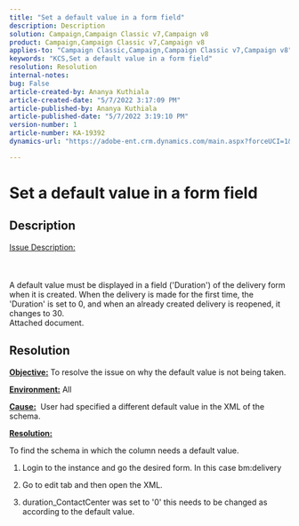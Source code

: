 ```yaml
---
title: "Set a default value in a form field"
description: Description
solution: Campaign,Campaign Classic v7,Campaign v8
product: Campaign,Campaign Classic v7,Campaign v8
applies-to: "Campaign Classic,Campaign,Campaign Classic v7,Campaign v8"
keywords: "KCS,Set a default value in a form field"
resolution: Resolution
internal-notes: 
bug: False
article-created-by: Ananya Kuthiala
article-created-date: "5/7/2022 3:17:09 PM"
article-published-by: Ananya Kuthiala
article-published-date: "5/7/2022 3:19:10 PM"
version-number: 1
article-number: KA-19392
dynamics-url: "https://adobe-ent.crm.dynamics.com/main.aspx?forceUCI=1&pagetype=entityrecord&etn=knowledgearticle&id=ffdd6cc2-18ce-ec11-a7b5-0022480a8e40"

---
```

# Set a default value in a form field

## Description

<u>Issue Description:</u><br><br> <br><br>A default value must be displayed in a field ('Duration') of the delivery form when it is created. When the delivery is made for the first time, the 'Duration' is set to 0, and when an already created delivery is reopened, it changes to 30.
<br>Attached document.<br>

## Resolution


<b><u>Objective:</u></b> To resolve the issue on why the default value is not being taken.

<b><u>Environment:</u></b> All

<b><u>Cause:</u></b>  User had specified a different default value in the XML of the schema.

<b><u>Resolution:</u></b>

To find the schema in which the column needs a default value.

1. Login to the instance and go the desired form. In this case bm:delivery

2. Go to edit tab and then open the XML.

3. duration_ContactCenter was set to '0' this needs to be changed as according to the default value.
